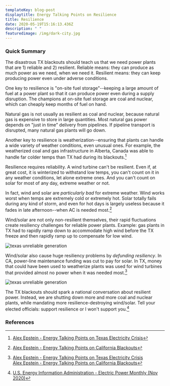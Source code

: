 ```yaml
---
templateKey: blog-post
displaytitle: Energy Talking Points on Resilience
title: Resilience
date: 2020-05-19T15:16:13.436Z
description: " "
featuredimage: /img/dark-city.jpg
---
```

### Quick Summary

The disastrous TX blackouts should teach us that we need power plants that are 1) reliable and 2) resilient. Reliable means: they can produce as much power as we need, when we need it. Resilient means: they can keep producing power even under adverse conditions.

One key to resilience is "on-site fuel storage"--keeping a large amount of fuel at a power plant so that it can produce power even during a supply disruption. The champions at on-site fuel storage are coal and nuclear, which can cheaply keep months of fuel on hand.

Natural gas is not usually as resilient as coal and nuclear, because natural gas is expensive to store in large quantities. Most natural gas power depends on "just in time" delivery from pipelines. If pipeline transport is disrupted, many natural gas plants will go down.

Another key to resilience is weatherization--ensuring that plants can handle a wide variety of weather conditions, even unusual ones. For example, the weatherized coal and gas infrastructure in Alberta, Canada was able to handle far colder temps than TX had during its blackouts.[^1]

Resilience requires reliability. A wind turbine can't be resilient. Even if, at great cost, it is winterized to withstand low temps, you can't count on it in any weather conditions, let alone extreme ones. And you can't count on solar for most of any day, extreme weather or not.

In fact, wind and solar are *particularly bad* for extreme weather. Wind works worst when temps are extremely cold or extremely hot. Solar totally fails during any kind of storm, and even for hot days is largely useless because it fades in late afternoon--when AC is needed most.[^2]

Wind/solar are not only non-resilient themselves, their rapid fluctuations create resiliency challenges for reliable power plants. Example: gas plants in TX had to rapidly ramp down to accommodate high wind before the TX freeze and then rapidly ramp up to compensate for low wind.

![texas unreliable generation](/img/tx-freeze.png)

Wind/solar also cause huge resiliency problems by *defunding resiliency*. In CA, power-line maintenance funding was cut to pay for solar. In TX, money that could have been used to weatherize plants was used for wind turbines that provided almost no power when it was needed most.[^3]

![texas unreliable generation](/img/tx-freeze.png)

The TX blackouts should spark a national conversation about resilient power. Instead, we are shutting down more and more coal and nuclear plants, while mandating more resilience-destroying wind/solar. Tell your elected officials: support resilience or I won't support you.[^4]


### References

[^1]: [Alex Epstein - Energy Talking Points on Texas Electricity Crisis](https://energytalkingpoints.com/texas-electricity-crisis/)

[^2]: [Alex Epstein - Energy Talking Points on California Blackouts](https://energytalkingpoints.com/california-blackouts/)

[^3]:
    [Alex Epstein - Energy Talking Points on Texas Electricity Crisis](https://energytalkingpoints.com/texas-electricity-crisis/)\
    [Alex Epstein - Energy Talking Points on California Blackouts](https://energytalkingpoints.com/california-blackouts/)

[^4]: [U.S. Energy Information Administration - Electric Power Monthly (Nov 2020)](https://www.eia.gov/electricity/monthly/epm_table_grapher.php?t=table_6_06)